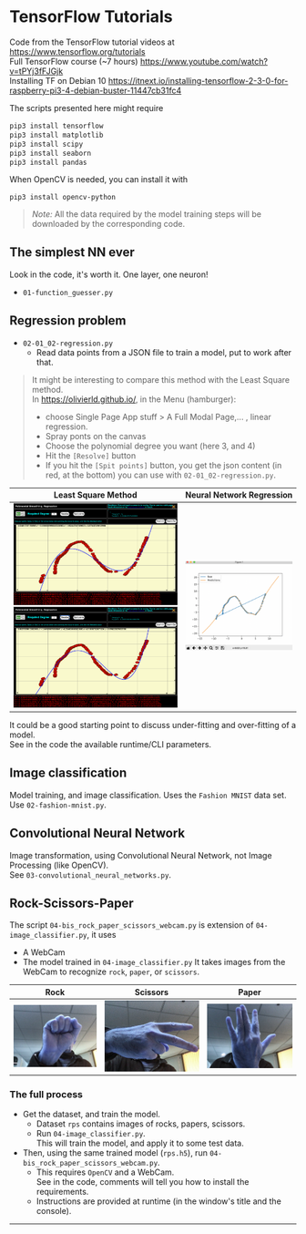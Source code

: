 # TensorFlow Tutorials


Code from the TensorFlow tutorial videos at <https://www.tensorflow.org/tutorials>  
Full TensorFlow course (~7 hours) <https://www.youtube.com/watch?v=tPYj3fFJGjk>  
Installing TF on Debian 10 <https://itnext.io/installing-tensorflow-2-3-0-for-raspberry-pi3-4-debian-buster-11447cb31fc4>  

The scripts presented here might require
```
pip3 install tensorflow
pip3 install matplotlib
pip3 install scipy
pip3 install seaborn
pip3 install pandas
```
When OpenCV is needed, you can install it with 
```
pip3 install opencv-python
```

> _Note:_ All the data required by the model training steps will be downloaded by the 
> corresponding code.

## The simplest NN ever
Look in the code, it's worth it. One layer, one neuron!
- `01-function_guesser.py`

## Regression problem
- `02-01_02-regression.py`
  - Read data points from a JSON file to train a model, put to work after that.
> It might be interesting to compare this method with the Least Square method.  
> In <https://olivierld.github.io/>, in the Menu (hamburger): 
> - choose Single Page App stuff > A Full Modal Page,... , linear regression.
> - Spray ponts on the canvas
> - Choose the polynomial degree you want (here 3, and 4)
> - Hit the `[Resolve]` button
> - If you hit the `[Spit points]` button, you get the json content (in red, at the bottom) you can use with `02-01_02-regression.py`.

| Least Square Method                   | Neural Network Regression  |
|:-------------------------------------:|:--------------------------:|
| ![Least Squares](./least.squares.png) ![Least Squares](./least.squares.deg4.png) | ![NN](./nn.regression.png) |

It could be a good starting point to discuss under-fitting and over-fitting of a model.  
See in the code the available runtime/CLI parameters.

## Image classification
Model training, and image classification. Uses the `Fashion MNIST` data set.    
Use `02-fashion-mnist.py`.

## Convolutional Neural Network
Image transformation, using Convolutional Neural Network, not Image Processing (like OpenCV).  
See `03-convolutional_neural_networks.py`.

## Rock-Scissors-Paper
The script `04-bis_rock_paper_scissors_webcam.py` is extension of `04-image_classifier.py`, it uses
- A WebCam
- The model trained in `04-image_classifier.py`
It takes images from the WebCam to recognize `rock`, `paper`, or `scissors`. 

| Rock | Scissors | Paper |
|:-------------------:|:-------------------:|:-------------------:|
| ![Rock](./rock.jpg) | ![Scissors](./scissors.jpg) | ![Paper](./paper.jpg) |

### The full process
- Get the dataset, and train the model.
  - Dataset `rps` contains images of rocks, papers, scissors.
  - Run `04-image_classifier.py`.  
  This will train the model, and apply it to some test data.
- Then, using the same trained model (`rps.h5`), run `04-bis_rock_paper_scissors_webcam.py`.
  - This requires `OpenCV` and a WebCam.  
    See in the code, comments will tell you how to install the requirements.
  - Instructions are provided at runtime (in the window's title and the console).  

---
